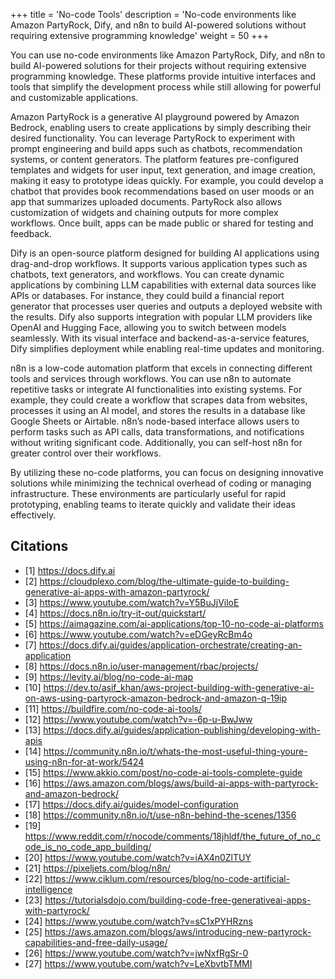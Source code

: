 +++
title = 'No-code Tools'
description = 'No-code environments like Amazon PartyRock, Dify, and n8n to build AI-powered solutions  without requiring extensive programming knowledge'
weight = 50
+++

You can use no-code environments like Amazon PartyRock, Dify, and n8n to build AI-powered solutions for their projects without requiring extensive programming knowledge. These platforms provide intuitive interfaces and tools that simplify the development process while still allowing for powerful and customizable applications.

Amazon PartyRock is a generative AI playground powered by Amazon Bedrock, enabling users to create applications by simply describing their desired functionality. You can leverage PartyRock to experiment with prompt engineering and build apps such as chatbots, recommendation systems, or content generators. The platform features pre-configured templates and widgets for user input, text generation, and image creation, making it easy to prototype ideas quickly. For example, you could develop a chatbot that provides book recommendations based on user moods or an app that summarizes uploaded documents. PartyRock also allows customization of widgets and chaining outputs for more complex workflows. Once built, apps can be made public or shared for testing and feedback.

Dify is an open-source platform designed for building AI applications using drag-and-drop workflows. It supports various application types such as chatbots, text generators, and workflows. You can create dynamic applications by combining LLM capabilities with external data sources like APIs or databases. For instance, they could build a financial report generator that processes user queries and outputs a deployed website with the results. Dify also supports integration with popular LLM providers like OpenAI and Hugging Face, allowing you to switch between models seamlessly. With its visual interface and backend-as-a-service features, Dify simplifies deployment while enabling real-time updates and monitoring.

n8n is a low-code automation platform that excels in connecting different tools and services through workflows. You can use n8n to automate repetitive tasks or integrate AI functionalities into existing systems. For example, they could create a workflow that scrapes data from websites, processes it using an AI model, and stores the results in a database like Google Sheets or Airtable. n8n’s node-based interface allows users to perform tasks such as API calls, data transformations, and notifications without writing significant code. Additionally, you can self-host n8n for greater control over their workflows.

By utilizing these no-code platforms, you can focus on designing innovative solutions while minimizing the technical overhead of coding or managing infrastructure. These environments are particularly useful for rapid prototyping, enabling teams to iterate quickly and validate their ideas effectively.

## Citations
- [1] https://docs.dify.ai
- [2] https://cloudplexo.com/blog/the-ultimate-guide-to-building-generative-ai-apps-with-amazon-partyrock/
- [3] https://www.youtube.com/watch?v=Y5BuJjViloE
- [4] https://docs.n8n.io/try-it-out/quickstart/
- [5] https://aimagazine.com/ai-applications/top-10-no-code-ai-platforms
- [6] https://www.youtube.com/watch?v=eDGeyRcBm4o
- [7] https://docs.dify.ai/guides/application-orchestrate/creating-an-application
- [8] https://docs.n8n.io/user-management/rbac/projects/
- [9] https://levity.ai/blog/no-code-ai-map
- [10] https://dev.to/asif_khan/aws-project-building-with-generative-ai-on-aws-using-partyrock-amazon-bedrock-and-amazon-q-19ip
- [11] https://buildfire.com/no-code-ai-tools/
- [12] https://www.youtube.com/watch?v=-6p-u-BwJww
- [13] https://docs.dify.ai/guides/application-publishing/developing-with-apis
- [14] https://community.n8n.io/t/whats-the-most-useful-thing-youre-using-n8n-for-at-work/5424
- [15] https://www.akkio.com/post/no-code-ai-tools-complete-guide
- [16] https://aws.amazon.com/blogs/aws/build-ai-apps-with-partyrock-and-amazon-bedrock/
- [17] https://docs.dify.ai/guides/model-configuration
- [18] https://community.n8n.io/t/use-n8n-behind-the-scenes/1356
- [19] https://www.reddit.com/r/nocode/comments/18jhldf/the_future_of_no_code_is_no_code_app_building/
- [20] https://www.youtube.com/watch?v=iAX4n0ZlTUY
- [21] https://pixeljets.com/blog/n8n/
- [22] https://www.ciklum.com/resources/blog/no-code-artificial-intelligence
- [23] https://tutorialsdojo.com/building-code-free-generativeai-apps-with-partyrock/
- [24] https://www.youtube.com/watch?v=sC1xPYHRzns
- [25] https://aws.amazon.com/blogs/aws/introducing-new-partyrock-capabilities-and-free-daily-usage/
- [26] https://www.youtube.com/watch?v=jwNxfRgSr-0
- [27] https://www.youtube.com/watch?v=LeXbvtbTMMI